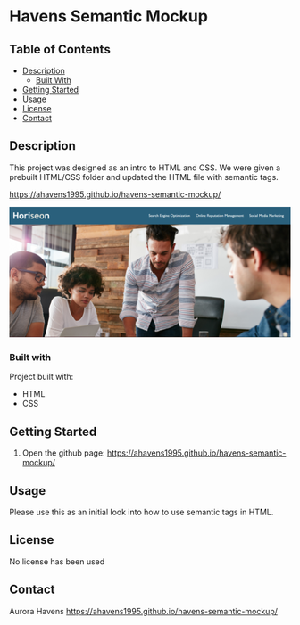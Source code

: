 # Havens Semantic Mockup

## Table of Contents
- [Description](#description)
    - [Built With](#built-with)
- [Getting Started](#getting-started)
- [Usage](#usage)
- [License](#license)
- [Contact](#contact)

## Description
This project was designed as an intro to HTML and CSS. We were given a prebuilt HTML/CSS folder and updated the HTML file with semantic tags.

https://ahavens1995.github.io/havens-semantic-mockup/

![image](./assets/images/splashPage.PNG)

### Built with
Project built with:
* HTML
* CSS

## Getting Started 
1. Open the github page: https://ahavens1995.github.io/havens-semantic-mockup/

## Usage
Please use this as an initial look into how to use semantic tags in HTML.

## License
No license has been used

## Contact
Aurora Havens
https://ahavens1995.github.io/havens-semantic-mockup/
